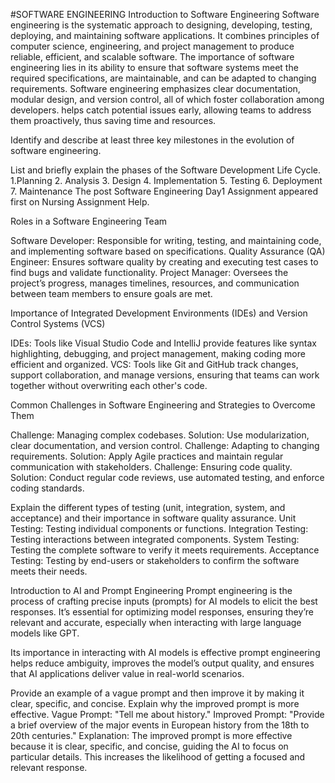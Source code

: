 #SOFTWARE ENGINEERING
Introduction to Software Engineering
Software engineering is the systematic approach to designing, developing, testing, deploying, and maintaining software applications. It combines principles of computer science, engineering, and project management to produce reliable, efficient, and scalable software.
The importance of software engineering lies in its ability to ensure that software systems meet the required specifications, are
maintainable, and can be adapted to changing requirements. Software engineering emphasizes clear documentation, modular design, and version control, all of which foster collaboration among developers.
helps catch potential issues early, allowing teams to address them proactively, thus saving time and resources.

Identify and describe at least three key milestones in the evolution of software engineering.

List and briefly explain the phases of the Software Development Life Cycle.
1.Planning
2. Analysis
3. Design
4. Implementation
5. Testing
6. Deployment
7. Maintenance
The post Software Engineering Day1 Assignment appeared first on Nursing Assignment Help.

 Roles in a Software Engineering Team

Software Developer: Responsible for writing, testing, and maintaining code, and implementing software based on specifications.
Quality Assurance (QA) Engineer: Ensures software quality by creating and executing test cases to find bugs and validate functionality.
Project Manager: Oversees the project’s progress, manages timelines, resources, and communication between team members to ensure goals are met.

Importance of Integrated Development Environments (IDEs) and Version Control Systems (VCS)

IDEs: Tools like Visual Studio Code and IntelliJ provide features like syntax highlighting, debugging, and project management, making coding more efficient and organized.
VCS: Tools like Git and GitHub track changes, support collaboration, and manage versions, ensuring that teams can work together without overwriting each other's code.

Common Challenges in Software Engineering and Strategies to Overcome Them

Challenge: Managing complex codebases.
Solution: Use modularization, clear documentation, and version control.
Challenge: Adapting to changing requirements.
Solution: Apply Agile practices and maintain regular communication with stakeholders.
Challenge: Ensuring code quality.
Solution: Conduct regular code reviews, use automated testing, and enforce coding standards.

Explain the different types of testing (unit, integration, system, and acceptance) and their importance in software quality assurance.
Unit Testing: Testing individual components or functions.
Integration Testing: Testing interactions between integrated components.
System Testing: Testing the complete software to verify it meets requirements.
Acceptance Testing: Testing by end-users or stakeholders to confirm the software meets their needs.

 Introduction to AI and Prompt Engineering
Prompt engineering is the process of crafting precise inputs (prompts) for AI models to elicit the best responses. It’s essential for optimizing model responses, ensuring they’re relevant and accurate, especially when interacting with large language models like GPT.

Its importance in interacting with AI models is effective prompt engineering helps reduce ambiguity, improves the model’s output quality, and ensures that AI applications deliver value in real-world scenarios.

Provide an example of a vague prompt and then improve it by making it clear, specific, and concise. Explain why the improved prompt is more effective.
Vague Prompt: "Tell me about history."
Improved Prompt: "Provide a brief overview of the major events in European history from the 18th to 20th centuries."
Explanation: The improved prompt is more effective because it is clear, specific, and concise, guiding the AI to focus on particular details. This increases the likelihood of getting a focused and relevant response.
